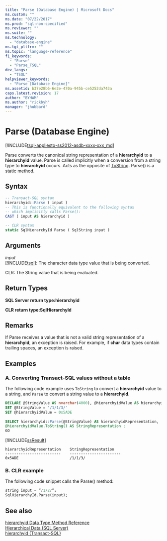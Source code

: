 ```yaml
---
title: "Parse (Database Engine) | Microsoft Docs"
ms.custom: ""
ms.date: "07/22/2017"
ms.prod: "sql-non-specified"
ms.reviewer: ""
ms.suite: ""
ms.technology: 
  - "database-engine"
ms.tgt_pltfrm: ""
ms.topic: "language-reference"
f1_keywords: 
  - "Parse"
  - "Parse_TSQL"
dev_langs: 
  - "TSQL"
helpviewer_keywords: 
  - "Parse [Database Engine]"
ms.assetid: b37e28b6-6e2e-470a-945b-ce5252da743a
caps.latest.revision: 17
author: "BYHAM"
ms.author: "rickbyh"
manager: "jhubbard"
---
```

# Parse (Database Engine)
[!INCLUDE[tsql-appliesto-ss2012-asdb-xxxx-xxx_md](../../includes/tsql-appliesto-ss2012-asdb-xxxx-xxx-md.md)]

Parse converts the canonical string representation of a **hierarchyid** to a **hierarchyid** value. Parse is called implicitly when a conversion from a string type to **hierarchyid** occurs. Acts as the opposite of [ToString](../../t-sql/data-types/tostring-database-engine.md). Parse() is a static method.
  
## Syntax  
  
```sql
-- Transact-SQL syntax  
hierarchyid::Parse ( input )  
-- This is functionally equivalent to the following syntax   
-- which implicitly calls Parse():  
CAST ( input AS hierarchyid )  
```  
  
```sql
-- CLR syntax  
static SqlHierarchyId Parse ( SqlString input )   
```  
  
## Arguments  
*input*  
[!INCLUDE[tsql](../../includes/tsql-md.md)]: The character data type value that is being converted.
  
CLR: The String value that is being evaluated.
  
## Return Types  
**SQL Server return type:hierarchyid**
  
**CLR return type:SqlHierarchyId**
  
## Remarks  
If Parse receives a value that is not a valid string representation of a **hierarchyid**, an exception is raised. For example, if **char** data types contain trailing spaces, an exception is raised.
  
## Examples  
  
### A. Converting Transact-SQL values without a table  
The following code example uses `ToString` to convert a **hierarchyid** value to a string, and `Parse` to convert a string value to a **hierarchyid**.
  
```sql
DECLARE @StringValue AS nvarchar(4000), @hierarchyidValue AS hierarchyid  
SET @StringValue = '/1/1/3/'  
SET @hierarchyidValue = 0x5ADE  
  
SELECT hierarchyid::Parse(@StringValue) AS hierarchyidRepresentation,  
@hierarchyidValue.ToString() AS StringRepresentation ;
GO  
```  
  
[!INCLUDE[ssResult](../../includes/ssresult-md.md)]
  
```
hierarchyidRepresentation    StringRepresentation
-------------------------    -----------------------
0x5ADE                       /1/1/3/
```
  
### B. CLR example  
The following code snippet calls the Parse() method:
  
```sql
string input = “/1/2/”;  
SqlHierarchyId.Parse(input);  
```  
  
## See also
[hierarchyid Data Type Method Reference](http://msdn.microsoft.com/library/01a050f5-7580-4d5f-807c-7f11423cbb06)  
[Hierarchical Data &#40;SQL Server&#41;](../../relational-databases/hierarchical-data-sql-server.md)  
[hierarchyid &#40;Transact-SQL&#41;](../../t-sql/data-types/hierarchyid-data-type-method-reference.md)
  
  
